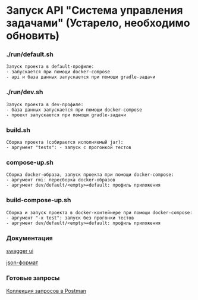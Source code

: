 # Запуск API "Система управления задачами" (Устарело, необходимо обновить)

### ./run/default.sh
    Запуск проекта в default-профиле: 
    - запускается при помощи docker-compose
    - api и база данных запускается при помощи gradle-задачи

### ./run/dev.sh
    Запуск проекта в dev-профиле: 
    - база данных запускается при помощи docker-compose
    - проект запускается при помощи gradle-задачи

### build.sh
    Сборка проекта (собирается исполняемый jar):
    - аргумент "tests": - запуск с прогонкой тестов

### compose-up.sh
    Сборка docker-образа, запуск проекта при помощи docker-compose:
    - аргумент rmi: пересборка docker-образов
    - аргумент dev/default/<empty>=default: профиль приложения

### build-compose-up.sh
    Сборка и запуск проекта в docker-контейнере при помощи docker-compose:
    - аргумент "-x test": запуск без прогонки тестов 
    - аргумент dev/default/<empty>=default: профиль приложения  

### Документация
[swagger ui](http://localhost:9000/swagger-ui/index.html)
    
[json-формат](http://localhost:9000/v3/api-docs)

### Готовые запросы
[Коллекция запросов в Postman](https://www.postman.com/eom-back/workspace/task-management-system/collection/2929901-3c1a7865-4b0c-4dab-95fc-15d55ede2119?action=share&creator=2929901&active-environment=2929901-f19febb9-39d0-46c2-803e-04d60dcf2c28)

